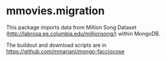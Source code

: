 mmovies.migration
=================

This package imports data from Million Song Dataset (http://labrosa.ee.columbia.edu/millionsong/) within MongoDB.

The buildout and download scripts are in https://github.com/mmariani/mongo-facciocose

